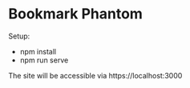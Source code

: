 # Bookmark Phantom

Setup:
- npm install
- npm run serve

The site will be accessible via https://localhost:3000
